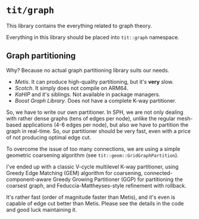 # `tit/graph`

This library contains the everything related to graph theory.

Everything in this library should be placed into `tit::graph` namespace.

## Graph partitioning

Why? Because no actual graph partitioning library suits our needs.

- *Metis*. It can produce high-quality partitioning, but it's **very** slow.
- *Scotch*. It simply does not compile on ARM64.
- *KaHIP* and it's siblings. Not available in package managers.
- *Boost Graph Library*. Does not have a complete K-way partitioner.

So, we have to write our own partitioner. In SPH, we are not only dealing with
rather dense graphs (tens of edges per node), unlike the regular mesh-based
applications (4-6 edges per node), but also we have to partition the graph
in real-time. So, our partitioner should be very fast, even with a price of
not producing optimal edge cut.

To overcome the issue of too many connections, we are using a
simple geometric coarsening algorithm (see `tit::geom::GridGraphPartition`).

I've ended up with a classic V-cycle multilevel K-way partitioner, using
Greedy Edge Matching (GEM) algorithm for coarsening, connected-component-aware
Greedy Growing Partitioner (GGP) for partitioning the coarsest graph, and
Feduccia-Mattheyses-style refinement with rollback.

It's rather fast (order of magnitude faster than Metis), and it's even is
capable of edge cut better than Metis. Please see the details in the code and
good luck maintaining it.
